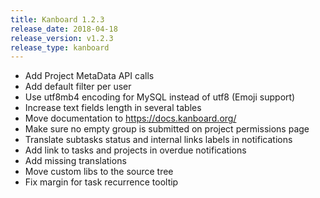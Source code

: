 ```yaml
---
title: Kanboard 1.2.3
release_date: 2018-04-18
release_version: v1.2.3
release_type: kanboard
---
```


* Add Project MetaData API calls
* Add default filter per user
* Use utf8mb4 encoding for MySQL instead of utf8 (Emoji support)
* Increase text fields length in several tables
* Move documentation to https://docs.kanboard.org/
* Make sure no empty group is submitted on project permissions page
* Translate subtasks status and internal links labels in notifications
* Add link to tasks and projects in overdue notifications
* Add missing translations
* Move custom libs to the source tree
* Fix margin for task recurrence tooltip